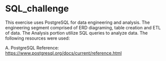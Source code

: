# SQL_challenge

This exercise uses PostgreSQL for data engineering and analysis. The engineering segment comprised of ERD diagraming, table creation and ETL of data. The Analysis portion utilize SQL queries to analyze data. 
The following resources were used: 


A. PostgreSQL Reference: https://www.postgresql.org/docs/current/reference.html


